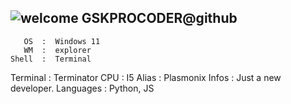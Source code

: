 ![welcome](https://user-images.githubusercontent.com/55327762/182232057-f97dc211-17cc-4601-bcc6-7341863108df.gif)
GSKPROCODER@github
----------------

       OS  :  Windows 11
       WM  :  explorer
    Shell  :  Terminal
 Terminal  :  Terminator
      CPU  :  I5
    Alias  :  Plasmonix
    Infos  :  Just a new developer.
Languages  :  Python, JS
